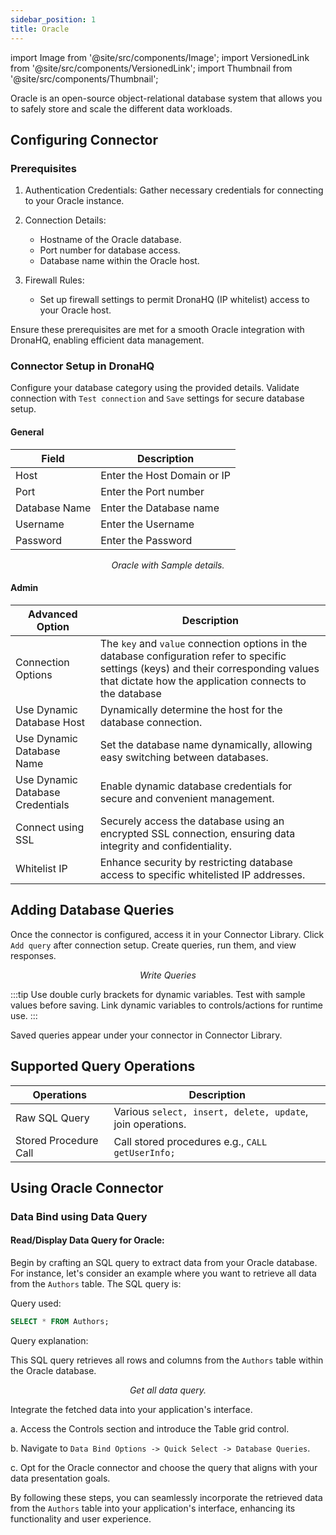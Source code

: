 ```yaml
---
sidebar_position: 1
title: Oracle
---
```

import Image from '@site/src/components/Image';
import VersionedLink from '@site/src/components/VersionedLink';
import Thumbnail from '@site/src/components/Thumbnail';


Oracle is an open-source object-relational database system that allows you to safely store and scale the different data workloads.

## Configuring Connector

### Prerequisites

1. Authentication Credentials: Gather necessary credentials for connecting to your Oracle instance.

2. Connection Details:
   - Hostname of the Oracle database.
   - Port number for database access.
   - Database name within the Oracle host.

3. Firewall Rules:
   - Set up firewall settings to permit DronaHQ (IP whitelist) access to your Oracle host.

Ensure these prerequisites are met for a smooth Oracle integration with DronaHQ, enabling efficient data management.

### Connector Setup in DronaHQ

Configure your database category using the provided details. Validate connection with `Test connection` and `Save` settings for secure database setup.

#### General 

| Field                | Description                             |
|----------------------|-----------------------------------------|
| Host                 | Enter the Host Domain or IP             |
| Port                 | Enter the Port number                   |
| Database Name        | Enter the Database name                 |
| Username             | Enter the Username                      |
| Password             | Enter the Password                      |

<figure>
  <Thumbnail src="/img/reference/connectors/oracle/details.png" alt="Oracle with Sample details." />
  <figcaption align = "center"><i>Oracle with Sample details.</i></figcaption>
</figure>

#### Admin

| Advanced Option   | Description    |
|----------------------|---------------------|
| Connection Options | The `key` and `value` connection options in the database configuration refer to specific settings (keys) and their corresponding values that dictate how the application connects to the database |
| Use Dynamic Database Host                | Dynamically determine the host for the database connection.                               |
| Use Dynamic Database Name                | Set the database name dynamically, allowing easy switching between databases.              |
| <VersionedLink to = "../../datasource-concepts/dynamic-credentials"> Use Dynamic Database Credentials        </VersionedLink> | Enable dynamic database credentials for secure and convenient management.                  |
| <VersionedLink to = "../../datasource-concepts/ssl-configurations"> Connect using SSL  </VersionedLink> | Securely access the database using an encrypted SSL connection, ensuring data integrity and confidentiality. |
| <VersionedLink to = "../../datasource-concepts/whitelisting-dronahq-ip"> Whitelist IP                 </VersionedLink>            | Enhance security by restricting database access to specific whitelisted IP addresses.     |

## Adding Database Queries

Once the connector is configured, access it in your Connector Library. Click `Add query` after connection setup. Create queries, run them, and view responses.

<figure>
  <Thumbnail src="/img/reference/connectors/oracle/data-query.jpeg" alt="Write Queries" />
  <figcaption align = "center"><i>Write Queries</i></figcaption>
</figure>

:::tip
Use double curly brackets for dynamic variables. Test with sample values before saving. Link dynamic variables to controls/actions for runtime use.
:::

Saved queries appear under your connector in Connector Library.

## Supported Query Operations

| Operations           | Description                                     |
|----------------------|-------------------------------------------------|
| Raw SQL Query        | Various `select, insert, delete, update`, join operations. |
| Stored Procedure Call| Call stored procedures e.g., `CALL getUserInfo;` |

## Using Oracle Connector

### Data Bind using Data Query

#### Read/Display Data Query for Oracle:

Begin by crafting an SQL query to extract data from your Oracle database. For instance, let's consider an example where you want to retrieve all data from the `Authors` table. The SQL query is:

Query used:

```sql
SELECT * FROM Authors;
```

Query explanation:

This SQL query retrieves all rows and columns from the `Authors` table within the Oracle database.

<figure>
  <Thumbnail src="/img/reference/connectors/oracle/getall.jpeg" alt="Get all data query." />
  <figcaption align = "center"><i>Get all data query.</i></figcaption>
</figure>

Integrate the fetched data into your application's interface.

 a. Access the Controls section and introduce the Table grid control.

 b. Navigate to `Data Bind Options -> Quick Select -> Database Queries`.

 c. Opt for the Oracle connector and choose the query that aligns with your data presentation goals.

By following these steps, you can seamlessly incorporate the retrieved data from the `Authors` table into your application's interface, enhancing its functionality and user experience.